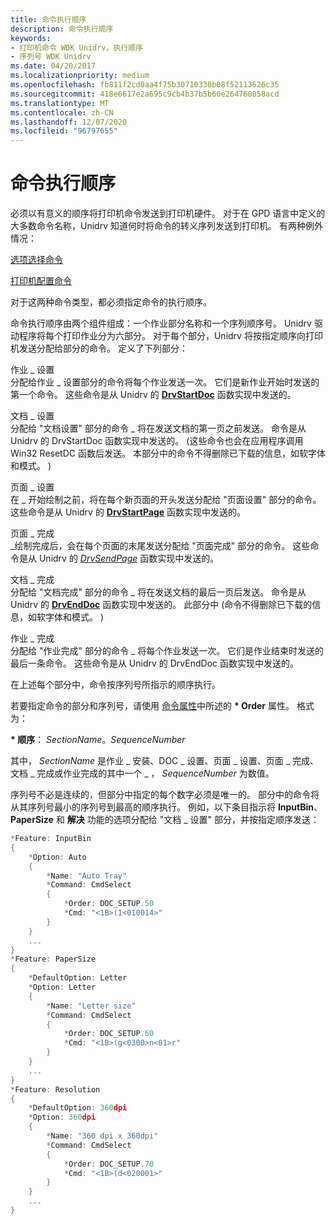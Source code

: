 ```yaml
---
title: 命令执行顺序
description: 命令执行顺序
keywords:
- 打印机命令 WDK Unidrv，执行顺序
- 序列号 WDK Unidrv
ms.date: 04/20/2017
ms.localizationpriority: medium
ms.openlocfilehash: fb811f2cd0aa4f75b30710330b08f52113626c35
ms.sourcegitcommit: 418e6617e2a695c9cb4b37b5b60e264760858acd
ms.translationtype: MT
ms.contentlocale: zh-CN
ms.lasthandoff: 12/07/2020
ms.locfileid: "96797655"
---
```

# <a name="command-execution-order"></a>命令执行顺序





必须以有意义的顺序将打印机命令发送到打印机硬件。 对于在 GPD 语言中定义的大多数命令名称，Unidrv 知道何时将命令的转义序列发送到打印机。 有两种例外情况：

[选项选择命令](option-selection-command.md)

[打印机配置命令](printer-configuration-commands.md)

对于这两种命令类型，都必须指定命令的执行顺序。

命令执行顺序由两个组件组成：一个作业部分名称和一个序列顺序号。 Unidrv 驱动程序将每个打印作业分为六部分。 对于每个部分，Unidrv 将按指定顺序向打印机发送分配给部分的命令。 定义了下列部分：

<a href="" id="job-setup"></a>作业 \_ 设置  
分配给作业 \_ 设置部分的命令将每个作业发送一次。 它们是新作业开始时发送的第一个命令。 这些命令是从 Unidrv 的 [**DrvStartDoc**](/windows/win32/api/winddi/nf-winddi-drvstartdoc) 函数实现中发送的。

<a href="" id="doc-setup"></a>文档 \_ 设置  
分配给 "文档设置" 部分的命令 \_ 将在发送文档的第一页之前发送。 命令是从 Unidrv 的 DrvStartDoc 函数实现中发送的。  (这些命令也会在应用程序调用 Win32 ResetDC 函数后发送。 本部分中的命令不得删除已下载的信息，如软字体和模式。 ) 

<a href="" id="page-setup"></a>页面 \_ 设置  
在 \_ 开始绘制之前，将在每个新页面的开头发送分配给 "页面设置" 部分的命令。 这些命令是从 Unidrv 的 [**DrvStartPage**](/windows/win32/api/winddi/nf-winddi-drvstartpage) 函数实现中发送的。

<a href="" id="page-finish"></a>页面 \_ 完成  
\_绘制完成后，会在每个页面的末尾发送分配给 "页面完成" 部分的命令。 这些命令是从 Unidrv 的 [*DrvSendPage*](/windows/win32/api/winddi/nf-winddi-drvsendpage) 函数实现中发送的。

<a href="" id="doc-finish"></a>文档 \_ 完成  
分配给 "文档完成" 部分的命令 \_ 将在发送文档的最后一页后发送。 命令是从 Unidrv 的 [**DrvEndDoc**](/windows/win32/api/winddi/nf-winddi-drvenddoc) 函数实现中发送的。 此部分中 (命令不得删除已下载的信息，如软字体和模式。 ) 

<a href="" id="job-finish"></a>作业 \_ 完成  
分配给 "作业完成" 部分的命令 \_ 将每个作业发送一次。 它们是作业结束时发送的最后一条命令。 这些命令是从 Unidrv 的 DrvEndDoc 函数实现中发送的。

在上述每个部分中，命令按序列号所指示的顺序执行。

若要指定命令的部分和序列号，请使用 [命令属性](command-attributes.md)中所述的 **\* Order** 属性。 格式为：

**\* 顺序**： *SectionName*。*SequenceNumber*

其中， *SectionName* 是作业 \_ 安装、DOC \_ 设置、页面 \_ 设置、页面 \_ 完成、文档 \_ 完成或作业完成的其中一个 \_ ， *SequenceNumber* 为数值。

序列号不必是连续的，但部分中指定的每个数字必须是唯一的。 部分中的命令将从其序列号最小的序列号到最高的顺序执行。 例如，以下条目指示将 **InputBin**、 **PaperSize** 和 **解决** 功能的选项分配给 "文档 \_ 设置" 部分，并按指定顺序发送：

```cpp
*Feature: InputBin
{
    *Option: Auto
    {
        *Name: "Auto Tray"
        *Command: CmdSelect
        {
            *Order: DOC_SETUP.50
            *Cmd: "<1B>(1<010014>"
        }
    }
    ...
}
*Feature: PaperSize
{
    *DefaultOption: Letter
    *Option: Letter
    {
        *Name: "Letter size"
        *Command: CmdSelect
        {
            *Order: DOC_SETUP.60
            *Cmd: "<1B>(g<0300>n<01>r"
        }
    }
    ...
}
*Feature: Resolution
{
    *DefaultOption: 360dpi
    *Option: 360dpi
    {
        *Name: "360 dpi x 360dpi"
        *Command: CmdSelect
        {
            *Order: DOC_SETUP.70
            *Cmd: "<1B>(d<020001>"
        }
    }
    ...
}
```

 

